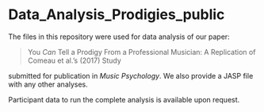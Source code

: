 # Data_Analysis_Prodigies_public

The files in this repository were used for data analysis of our paper:

> You *Can* Tell a Prodigy From a Professional Musician: 
A Replication of Comeau et al.’s (2017) Study

submitted for publication in *Music Psychology*. We also provide a JASP file with any other analyses.

Participant data to run the complete analysis is available upon request.
